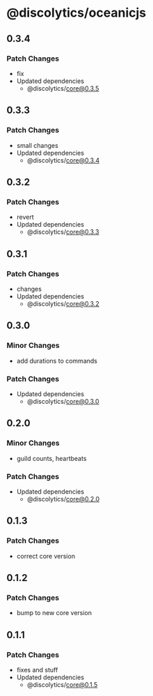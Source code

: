 # @discolytics/oceanicjs

## 0.3.4

### Patch Changes

- fix
- Updated dependencies
  - @discolytics/core@0.3.5

## 0.3.3

### Patch Changes

- small changes
- Updated dependencies
  - @discolytics/core@0.3.4

## 0.3.2

### Patch Changes

- revert
- Updated dependencies
  - @discolytics/core@0.3.3

## 0.3.1

### Patch Changes

- changes
- Updated dependencies
  - @discolytics/core@0.3.2

## 0.3.0

### Minor Changes

- add durations to commands

### Patch Changes

- Updated dependencies
  - @discolytics/core@0.3.0

## 0.2.0

### Minor Changes

- guild counts, heartbeats

### Patch Changes

- Updated dependencies
  - @discolytics/core@0.2.0

## 0.1.3

### Patch Changes

- correct core version

## 0.1.2

### Patch Changes

- bump to new core version

## 0.1.1

### Patch Changes

- fixes and stuff
- Updated dependencies
  - @discolytics/core@0.1.5

